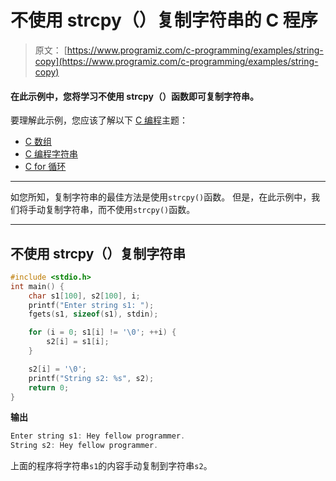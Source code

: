 # 不使用 strcpy（）复制字符串的 C 程序

> 原文： [https://www.programiz.com/c-programming/examples/string-copy](https://www.programiz.com/c-programming/examples/string-copy)

#### 在此示例中，您将学习不使用 strcpy（）函数即可复制字符串。

要理解此示例，您应该了解以下 [C 编程](/c-programming "C tutorial")主题：

*   [C 数组](/c-programming/c-arrays)
*   [C 编程字符串](/c-programming/c-strings)
*   [C for 循环](/c-programming/c-for-loop)

* * *

如您所知，复制字符串的最佳方法是使用`strcpy()`函数。 但是，在此示例中，我们将手动复制字符串，而不使用`strcpy()`函数。

* * *

## 不使用 strcpy（）复制字符串

```c
#include <stdio.h>
int main() {
    char s1[100], s2[100], i;
    printf("Enter string s1: ");
    fgets(s1, sizeof(s1), stdin);

    for (i = 0; s1[i] != '\0'; ++i) {
        s2[i] = s1[i];
    }

    s2[i] = '\0';
    printf("String s2: %s", s2);
    return 0;
} 
```

**输出**

```c
Enter string s1: Hey fellow programmer.
String s2: Hey fellow programmer. 
```

上面的程序将字符串`s1`的内容手动复制到字符串`s2`。